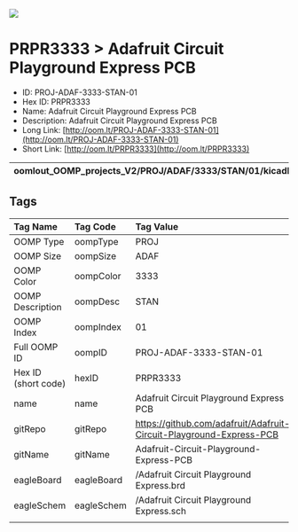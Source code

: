 


  
![][im]
# PRPR3333 > Adafruit Circuit Playground Express PCB

- ID: PROJ-ADAF-3333-STAN-01
- Hex ID: PRPR3333
- Name: Adafruit Circuit Playground Express PCB
- Description: Adafruit Circuit Playground Express PCB
- Long Link: [http://oom.lt/PROJ-ADAF-3333-STAN-01](http://oom.lt/PROJ-ADAF-3333-STAN-01)
- Short Link: [http://oom.lt/PRPR3333](http://oom.lt/PRPR3333)
  

|oomlout_OOMP_projects_V2/PROJ/ADAF/3333/STAN/01/kicadPcb3dFront.png|oomlout_OOMP_projects_V2/PROJ/ADAF/3333/STAN/01/kicadPcb3dBack.png|oomlout_OOMP_projects_V2/PROJ/ADAF/3333/STAN/01/kicadPcb3d.png||
| :---: | :---: | :---: | :---: |

## Tags
  

|Tag Name|Tag Code|Tag Value|
| :--- | :--- | :--- |
|OOMP Type|oompType|PROJ|
|OOMP Size|oompSize|ADAF|
|OOMP Color|oompColor|3333|
|OOMP Description|oompDesc|STAN|
|OOMP Index|oompIndex|01|
|Full OOMP ID|oompID|PROJ-ADAF-3333-STAN-01|
|Hex ID (short code)|hexID|PRPR3333|
|name|name|Adafruit Circuit Playground Express PCB|
|gitRepo|gitRepo|https://github.com/adafruit/Adafruit-Circuit-Playground-Express-PCB|
|gitName|gitName|Adafruit-Circuit-Playground-Express-PCB|
|eagleBoard|eagleBoard|/Adafruit Circuit Playground Express.brd|
|eagleSchem|eagleSchem|/Adafruit Circuit Playground Express.sch|
||||



[im]: PROJ/ADAF/3333/STAN/01/kicadPcb3d_450.png
